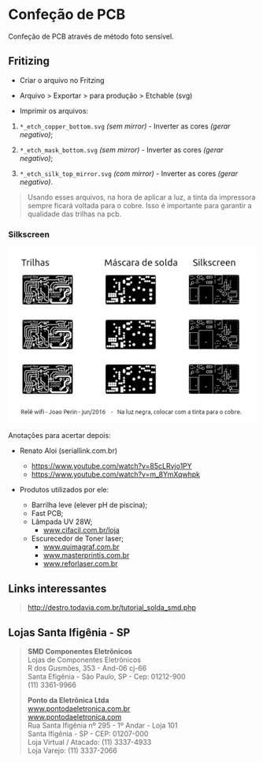 # Confeção de PCB

Confeção de PCB através de método foto sensível.

## Fritizing

* Criar o arquivo no Fritzing

* Arquivo > Exportar > para produção > Etchable (svg)

* Imprimir os arquivos:

1. ```*_etch_copper_bottom.svg``` _(sem mirror)_ - Inverter as cores _(gerar negativo)_;

2. ```*_etch_mask_bottom.svg``` _(sem mirror)_ - Inverter as cores _(gerar negativo)_;

3. ```*_etch_silk_top_mirror.svg``` _(com mirror)_ - Inverter as cores _(gerar negativo)_.

 > Usando esses arquivos, na hora de aplicar a luz, a tinta da impressora sempre ficará voltada para o cobre. Isso é importante para garantir a qualidade das trilhas na pcb.

### Silkscreen

![Imagem Silkscreen](https://github.com/jrperin/confecao-pcb/blob/gh-pages/images/esp8266_rele_v5.1_pcb.jpg)

Anotações para acertar depois:

* Renato Aloi (seriallink.com.br)  
  * <https://www.youtube.com/watch?v=85cLRvjo1PY>  
  * <https://www.youtube.com/watch?v=m_8YmXqwhpk>
  
* Produtos utilizados por ele:
  * Barrilha leve (elever pH de piscina);
  * Fast PCB;
  * Lâmpada UV 28W;
    * www.cifacil.com.br/loja
  * Escurecedor de Toner laser;  
    * www.quimagraf.com.br
    * www.masterprintis.com.br
    * www.reforlaser.com.br

## Links interessantes

  > <http://destro.todavia.com.br/tutorial_solda_smd.php>

## Lojas Santa Ifigênia - SP

   > **SMD Componentes Eletrônicos**  
   > Lojas de Componentes Eletrônicos  
   > R dos Gusmões, 353 - And-06 cj-66  
   > Santa Efigênia - São Paulo, SP - Cep: 01212-900  
   > (11) 3361-9966  
   >  
   > **Ponto da Eletrônica Ltda**  
   > www.pontodaeletronica.com.br  
   > www.pontodaeletronica.com  
   > Rua Santa Ifigênia nº 295 - 1º Andar - Loja 101  
   > Santa Ifigênia - SP - CEP: 01207-000  
   > Loja Virtual / Atacado: (11) 3337-4933  
   > Loja Varejo: (11) 3337-2066  
